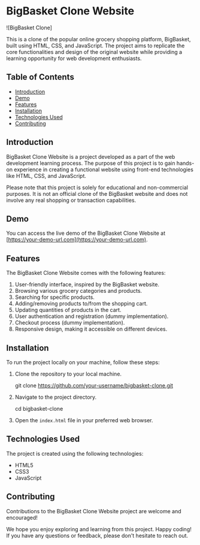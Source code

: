 # BigBasket Clone Website

![BigBasket Clone]

This is a clone of the popular online grocery shopping platform, BigBasket, built using HTML, CSS, and JavaScript. The project aims to replicate the core functionalities and design of the original website while providing a learning opportunity for web development enthusiasts.

## Table of Contents

- [Introduction](#introduction)
- [Demo](#demo)
- [Features](#features)
- [Installation](#installation)
- [Technologies Used](#technologies-used)
- [Contributing](#contributing)

## Introduction

BigBasket Clone Website is a project developed as a part of the web development learning process. The purpose of this project is to gain hands-on experience in creating a functional website using front-end technologies like HTML, CSS, and JavaScript.

Please note that this project is solely for educational and non-commercial purposes. It is not an official clone of the BigBasket website and does not involve any real shopping or transaction capabilities.

## Demo

You can access the live demo of the BigBasket Clone Website at [https://your-demo-url.com](https://your-demo-url.com).

## Features

The BigBasket Clone Website comes with the following features:

1. User-friendly interface, inspired by the BigBasket website.
2. Browsing various grocery categories and products.
3. Searching for specific products.
4. Adding/removing products to/from the shopping cart.
5. Updating quantities of products in the cart.
6. User authentication and registration (dummy implementation).
7. Checkout process (dummy implementation).
8. Responsive design, making it accessible on different devices.

## Installation

To run the project locally on your machine, follow these steps:

1. Clone the repository to your local machine.
   
   git clone https://github.com/your-username/bigbasket-clone.git
   

2. Navigate to the project directory.
   
   cd bigbasket-clone
  

3. Open the `index.html` file in your preferred web browser.


## Technologies Used

The project is created using the following technologies:

- HTML5
- CSS3
- JavaScript

## Contributing

Contributions to the BigBasket Clone Website project are welcome and encouraged!

We hope you enjoy exploring and learning from this project. Happy coding! If you have any questions or feedback, please don't hesitate to reach out.
